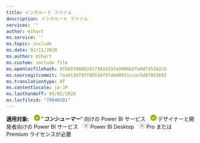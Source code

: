 ```yaml
---
title: インクルード ファイル
description: インクルード ファイル
services: ''
author: mihart
ms.service: ''
ms.topic: include
ms.date: 02/11/2020
ms.author: mihart
ms.custom: include file
ms.openlocfilehash: 0fb60788802d17192419fa9966b2fe0d7d5342c6
ms.sourcegitcommit: 7aa0136f93f88516f97ddd8031ccac5d07863b92
ms.translationtype: HT
ms.contentlocale: ja-JP
ms.lasthandoff: 05/05/2020
ms.locfileid: "79040201"
---
```

<Token>**適用対象:** ![○](media/yes.png)"***コンシューマー***" 向けの Power BI サービス ![○](media/yes.png)デザイナーと開発者向けの Power BI サービス ![×](media/no.png)Power BI Desktop ![×](media/no.png)Pro または Premium ライセンスが必要 </Token>